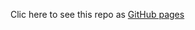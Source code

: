 Clic here to see this repo as [GitHub pages](https://perez987.github.io/Broadcom-wifi-back-on-macOS-Sonoma-by-OCLP/)
